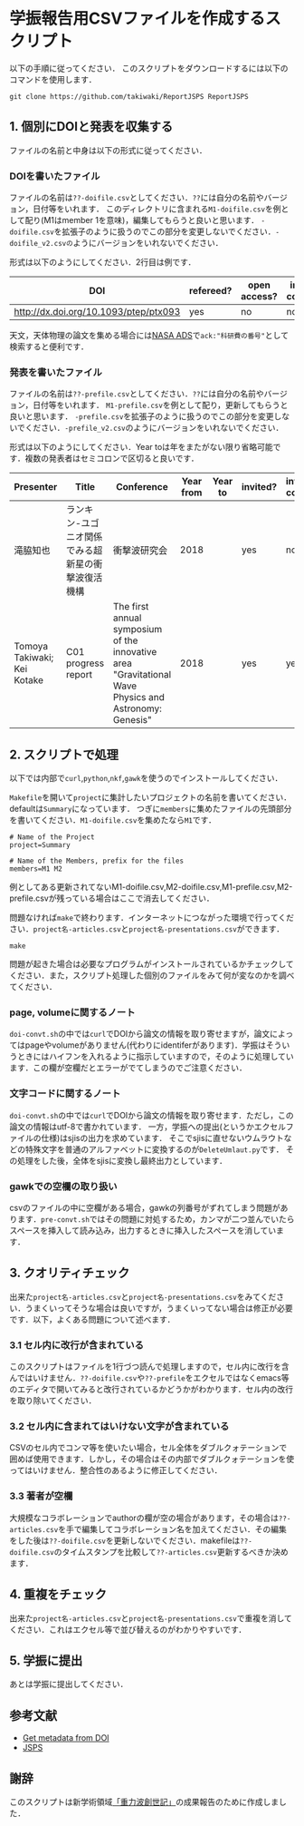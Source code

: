 # 学振報告用CSVファイルを作成するスクリプト

以下の手順に従ってください．
このスクリプトをダウンロードするには以下のコマンドを使用します．

    git clone https://github.com/takiwaki/ReportJSPS ReportJSPS
    

## 1. 個別にDOIと発表を収集する

ファイルの名前と中身は以下の形式に従ってください．

### DOIを書いたファイル

ファイルの名前は`??-doifile.csv`としてください．`??`には自分の名前やバージョン，日付等をいれます．
このディレクトリに含まれる`M1-doifile.csv`を例として配り(M1はmember 1を意味)，編集してもらうと良いと思います．
`-doifile.csv`を拡張子のように扱うのでこの部分を変更しないでください．`-doifile_v2.csvの`ようにバージョンをいれないでください．

形式は以下のようにしてください．2行目は例です．

|DOI	|refereed?|open access?|international collaboration?|comment|
|----|----|----|----|----|
|http://dx.doi.org/10.1093/ptep/ptx093|yes|no|no|Nakano2017|

天文，天体物理の論文を集める場合には[NASA ADS](https://ui.adsabs.harvard.edu/)で`ack:"科研費の番号"`として検索すると便利です．

### 発表を書いたファイル
ファイルの名前は`??-prefile.csv`としてください．`??`には自分の名前やバージョン，日付等をいれます．
`M1-prefile.csv`を例として配り，更新してもらうと良いと思います．
`-prefile.csv`を拡張子のように扱うのでこの部分を変更しないでください．`-prefile_v2.csv`のようにバージョンをいれないでください．

形式は以下のようにしてください．Year toは年をまたがない限り省略可能です．複数の発表者はセミコロンで区切ると良いです．

|Presenter|Title|Conference|Year from|Year to|invited?|international conference?|
|----|----|----|----|----|----|----|
|滝脇知也|ランキン-ユゴニオ関係でみる超新星の衝撃波復活機構|衝撃波研究会|2018| |yes|no|
|Tomoya Takiwaki;  Kei Kotake|C01 progress report|The first annual symposium of the innovative area "Gravitational Wave Physics and Astronomy: Genesis"	|2018|	|yes|	yes|


## 2. スクリプトで処理

以下では内部で`curl`,`python`,`nkf`,`gawk`を使うのでインストールしてください．

`Makefile`を開いて`project`に集計したいプロジェクトの名前を書いてください．defaultは`Summary`になっています．
つぎに`members`に集めたファイルの先頭部分を書いてください．`M1-doifile.csv`を集めたなら`M1`です．

	
	# Name of the Project
	project=Summary
	
	# Name of the Members, prefix for the files
	members=M1 M2
	

例としてある更新されてないM1-doifile.csv,M2-doifile.csv,M1-prefile.csv,M2-prefile.csvが残っている場合はここで消去してください．

問題なければ`make`で終わります．インターネットにつながった環境で行ってください．`project名-articles.csv`と`project名-presentations.csv`ができます．

	make


問題が起きた場合は必要なプログラムがインストールされているかチェックしてください．また，スクリプト処理した個別のファイルをみて何が変なのかを調べてください．

### page, volumeに関するノート

`doi-convt.sh`の中では`curl`でDOIから論文の情報を取り寄せますが，論文によってはpageやvolumeがありません(代わりにidentiferがあります)．学振はそういうときにはハイフンを入れるように指示していますので，そのように処理しています．この欄が空欄だとエラーがでてしまうのでご注意ください．

### 文字コードに関するノート

`doi-convt.sh`の中では`curl`でDOIから論文の情報を取り寄せます．ただし，この論文の情報はutf-8で書かれています．
一方，学振への提出(というかエクセルファイルの仕様)はsjisの出力を求めています．
そこでsjisに直せないウムラウトなどの特殊文字を普通のアルファベットに変換するのが`DeleteUmlaut.py`です．
その処理をした後，全体をsjisに変換し最終出力としています．

### gawkでの空欄の取り扱い

csvのファイルの中に空欄がある場合，gawkの列番号がずれてしまう問題があります．`pre-convt.sh`ではその問題に対処するため，カンマが二つ並んでいたらスペースを挿入して読み込み，出力するときに挿入したスペースを消しています．

## 3. クオリティチェック

出来た`project名-articles.csv`と`project名-presentations.csv`をみてください．うまくいってそうな場合は良いですが，うまくいってない場合は修正が必要です．以下，よくある問題について述べます．

### 3.1 セル内に改行が含まれている

このスクリプトはファイルを1行づつ読んで処理しますので，セル内に改行を含んではいけません．`??-doifile.csv`や`??-prefile`をエクセルではなくemacs等のエディタで開いてみると改行されているかどうかがわかります．セル内の改行を取り除いてください．

### 3.2 セル内に含まれてはいけない文字が含まれている

CSVのセル内でコンマ等を使いたい場合，セル全体をダブルクォテーションで囲めば使用できます．しかし，その場合はその内部でダブルクォテーションを使ってはいけません．整合性のあるように修正してください．

### 3.3 著者が空欄

大規模なコラボレーションでauthorの欄が空の場合があります，その場合は`??-articles.csv`を手で編集してコラボレーション名を加えてください．その編集をした後は`??-doifile.csv`を更新しないでください．makefileは`??-doifile.csv`のタイムスタンプを比較して`??-articles.csv`更新するべきか決めます．


## 4. 重複をチェック

出来た`project名-articles.csv`と`project名-presentations.csv`で重複を消してください．これはエクセル等で並び替えるのがわかりやすいです．

## 5. 学振に提出

あとは学振に提出してください．

## 参考文献

- [Get metadata from DOI](https://stackoverflow.com/questions/10507049/get-metadata-from-doi)
- [JSPS](https://www-shinsei.jsps.go.jp/kaken/topkakenhi/download-ka.html#tebiki3)

## 謝辞

このスクリプトは新学術領域[「重力波創世記」](https://gw-genesis.scphys.kyoto-u.ac.jp/)の成果報告のために作成しました．
